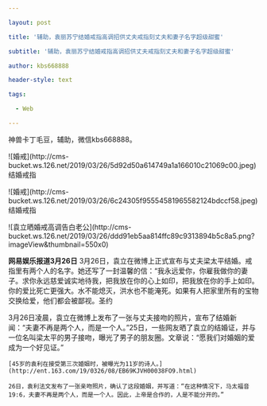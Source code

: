 ---
layout: post
title: '辅助，袁丽苏宁结婚戒指高调招供丈夫戒指刻丈夫和妻子名字超级甜蜜'
subtitle: '辅助，袁丽苏宁结婚戒指高调招供丈夫戒指刻丈夫和妻子名字超级甜蜜'
author: kbs668888
header-style: text
tags:
  - Web
---
神兽卡丁毛豆，辅助，微信kbs668888。

![婚戒](http://cms-
bucket.ws.126.net/2019/03/26/5d92d50a614749a1a166010c21069c00.jpeg)结婚戒指

![婚戒](http://cms-
bucket.ws.126.net/2019/03/26/6c24305f95554581965582124bdccf58.jpeg)结婚戒指

![袁立晒婚戒高调告白老公](http://cms-
bucket.ws.126.net/2019/03/26/ddd91eb5aa814ffc89c9313894b5c8a5.png?imageView&thumbnail=550x0)  

 **网易娱乐报道3月26日**
3月26日，袁立在微博上正式宣布与丈夫梁太平结婚。戒指里有两个人的名字。她还写了一封温馨的信：“我永远爱你，你雇我做你的妻子。求你永远慈爱诚实地待我，把我放在你的心上如印，把我放在你的手上如印。你的爱比死亡更强大。水不能熄灭，洪水也不能淹死。如果有人把家里所有的宝物交换给爱，他们都会被鄙视。圣约

3月26日凌晨，袁立在微博上发布了一张与丈夫接吻的照片，宣布了结婚新闻：“夫妻不再是两个人，而是一个人。”25日，一些网友晒了袁立的结婚证，并与一位名叫梁太平的男子接吻，曝光了男子的朋友圈。文章说：“愿我们对婚姻的爱成为一个好见证。”

    
    
    [45岁的袁利在接受第三次婚姻时，被曝光为11岁的诗人。](http://ent.163.com/19/0326/08/EB69KJVH00038FO9.html)
    
    26日，袁利法文发布了一张亲吻照片，确认了这段婚姻，并写道：“在这种情况下，马太福音19:6，夫妻不再是两个人，而是一个人。因此，上帝是合作的，人是不能分开的。”

  

